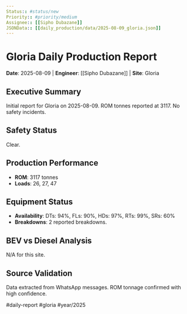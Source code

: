 ```yaml
---
Status:: #status/new
Priority:: #priority/medium
Assignee:: [[Sipho Dubazane]]
JSONData:: [[daily_production/data/2025-08-09_gloria.json]]
---
```


# Gloria Daily Production Report
**Date**: 2025-08-09 | **Engineer**: [[Sipho Dubazane]] | **Site**: Gloria

## Executive Summary
Initial report for Gloria on 2025-08-09. ROM tonnes reported at 3117. No safety incidents.

## Safety Status
Clear.

## Production Performance
- **ROM**: 3117 tonnes
- **Loads**: 26, 27, 47

## Equipment Status
- **Availability**: DTs: 94%, FLs: 90%, HDs: 97%, RTs: 99%, SRs: 60%
- **Breakdowns**: 2 reported breakdowns.

## BEV vs Diesel Analysis
N/A for this site.

## Source Validation
Data extracted from WhatsApp messages. ROM tonnage confirmed with high confidence.

#daily-report #gloria #year/2025

